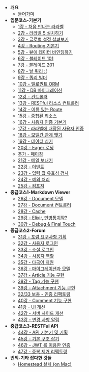 -   **개요**
    -   [들어가며](/lessons/README.md)
-   **입문코스-기본기**
    -   [1강 - 처음 만나는 라라벨](/lessons/01-welcome.md)
    -   [2강 - 라라벨 5 설치하기](/lessons/02-hello-laravel.md)
    -   [3강 - 글로벌 설정 살펴보기](/lessons/03-configuration.md)
    -   [4강 - Routing 기본기](/lessons/04-routing-basics.md)
    -   [5강 - 뷰에 데이터 바인딩하기](/lessons/05-pass-data-to-view.md)
    -   [6강 - 블레이드 101](/lessons/06-blade-101.md)
    -   [7강 - 블레이드 201](/lessons/07-blade-201.md)
    -   [8강 - 날 쿼리 :(](/lessons/08-raw-queries.md)
    -   [9강 - 쿼리 빌더](/lessons/09-query-builder.md)
    -   [10강 - 엘로퀀트 ORM](/lessons/10-eloquent.md)
    -   [11강 - DB 마이그레이션](/lessons/11-migration.md)
    -   [12강 - 컨트롤러](/lessons/12-controller.md)
    -   [13강 - RESTful 리소스 컨트롤러](/lessons/13-restful-resource-controller.md)
    -   [14강 - 이름 있는 Route](/lessons/14-named-routes.md)
    -   [15강 - 중첩된 리소스](/lessons/15-nested-resources.md)
    -   [16강 - 사용자 인증 기본기](/lessons/16-authentication.md)
    -   [17강 - 라라벨에 내장된 사용자 인증](/lessons/17-authentication-201.md)
    -   [18강 - 모델간 관계 맺기](/lessons/18-eloquent-relationships.md)
    -   [19강 - 데이터 심기](/lessons/19-seeder.md)
    -   [20강 - Eager 로딩](/lessons/20-eager-loading.md)
    -   [추가 - 페이징](/lessons/20-1-pagination.md)
    -   [21강 - 메일 보내기](/lessons/21-mail.md)
    -   [22강 - 이벤트](/lessons/22-events.md)
    -   [23강 - 입력 값 유효성 검사](/lessons/23-validation.md)
    -   [24강 - 예외 처리](/lessons/24-exception-handling.md)
    -   [25강 - 컴포저](/lessons/25-composer.md)
-   **중급코스1-Markdown Viewer**
    -   [26강 - Document 모델](/lessons/26-document-model.md)
    -   [27강 - Document 컨트롤러](/lessons/27-document-controller.md)
    -   [28강 - Cache](/lessons/28-cache.md)
    -   [29강 - Elixir, 만병통치약?](/lessons/29-elixir.md)
    -   [30강 - Debug & Final Touch](/lessons/30-final-touch.md)
-   **중급코스2-Forum**
    -   [31강 - 포럼 요구사항 기획](/lessons/31-forum-features.md)
    -   [32강 - 사용자 로그인](/lessons/32-login.md)
    -   [33강 - 소셜 로그인](/lessons/33-social-login.md)
    -   [34강 - 사용자 역할](/lessons/34-role.md)
    -   [35강 - 다국어 지원](/lessons/35-locale.md)
    -   [36강 - 마이그레이션과 모델](/lessons/36-models.md)
    -   [37강 - Article 기능 구현](/lessons/37-articles.md)
    -   [38강 - Tag 기능 구현](/lessons/38-tags.md)
    -   [39강 - Attachment 기능 구현](/lessons/39-attachments.md)
    -   [32/33 보충 - 인증 리팩토링](/lessons/32n33-auth-refactoring.md)
    -   [40강 - Comment 기능 구현](/lessons/40-comments.md)
    -   [41강 - UI 개선](/lessons/41-ui-makeup.md)
    -   [42강 - 서버 사이드 개선](/lessons/42-be-makeup.md)
    -   [43강 - 변경 사항 알림](/lessons/43-change-note.md)
-   **중급코스3-RESTFul API**
    -   [44강 - API 기본기 및 기획](/lessons/44-api-basic.md)
    -   [45강 - 기본 구조 잡기](/lessons/45-api-big-picture.md)
    -   [46강 - JWT 를 이용한 인증](/lessons/46-jwt.md)
    -   [47강 - 중복 제거 리팩토링](/lessons/47-dry-refactoring.md)
-   **번외-기타 잡다한 것들**
    -   [Homestead 설치 (on Mac)](/lessons/02-install-homestead-osx.md)
